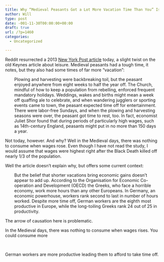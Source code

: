 ```yaml
---
title: Why “Medieval Peasants Got a Lot More Vacation Time Than You” Is Misleading
author: Will
type: post
date: -001-11-30T00:00:00+00:00
draft: true
url: /?p=1460
categories:
  - Uncategorized

---
```

Reddit resurrected a 2013 [New York Post article][1] today, a slight twist on the old Keynes article about leisure. Medieval peasants had a tough time, it notes, but they also had some times of far more &#8220;vacation&#8221;:

<p style="padding-left: 30px;">
  Plowing and harvesting were backbreaking toil, but the peasant enjoyed anywhere from eight weeks to half the year off. The Church, mindful of how to keep a population from rebelling, enforced frequent mandatory holidays. Weddings, wakes and births might mean a week off quaffing ale to celebrate, and when wandering jugglers or sporting events came to town, the peasant expected time off for entertainment. There were labor-free Sundays, and when the plowing and harvesting seasons were over, the peasant got time to rest, too. In fact, economist Juliet Shor found that during periods of particularly high wages, such as 14th-century England, peasants might put in no more than 150 days a year.
</p>

Not today, however. And why? Well in the Medieval days, there was nothing to consume when wages rose. Even though I have not read the study, I would assume that wages were highest right after the Black Death killed off nearly 1/3 of the population.

Well the article doesn&#8217;t explain why, but offers some current context:

<p style="padding-left: 30px;">
  But the belief that shorter vacations bring economic gains doesn’t appear to add up. According to the Organisation for Economic Co-operation and Development (OECD) the Greeks, who face a horrible economy, work more hours than any other Europeans. In Germany, an economic powerhouse, workers rank second to last in number of hours worked. Despite more time off, German workers are the eighth most productive in Europe, while the long-toiling Greeks rank 24 out of 25 in productivity.
</p>

The arrow of causation here is problematic.

In the Medieval days, there was nothing to consume when wages rises. You could consume more

&nbsp;

German workers are more productive leading them to afford to take time off.

 [1]: http://nypost.com/2013/09/04/medieval-peasants-got-a-lot-more-vacation-time-than-you-economist/